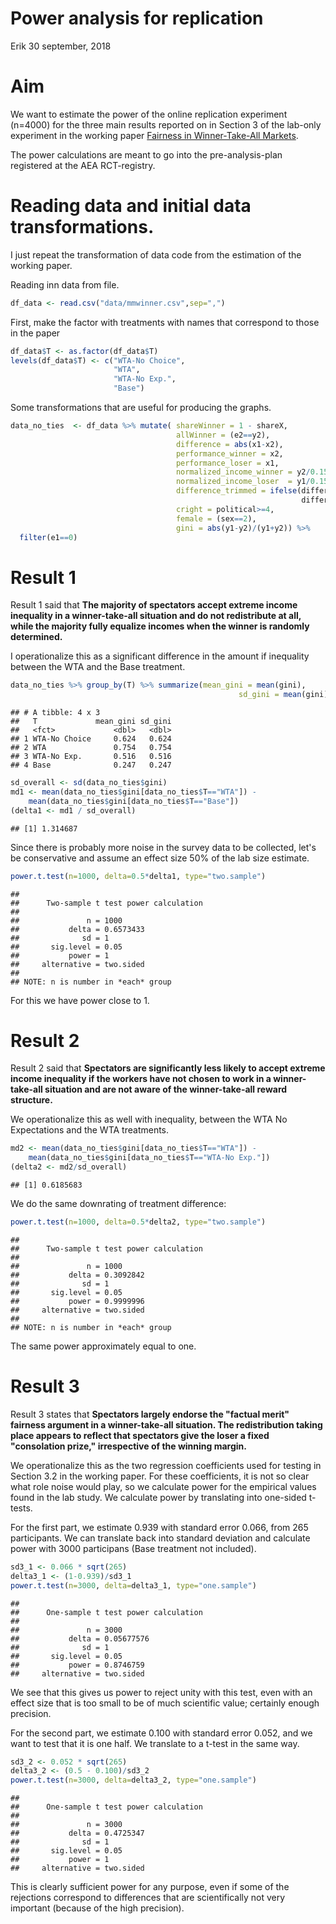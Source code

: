 Power analysis for replication
================
Erik
30 september, 2018

Aim
===

We want to estimate the power of the online replication experiment (n=4000) for the three main results reported on in Section 3 of the lab-only experiment in the working paper [Fairness in Winner-Take-All Markets](http://hdl.handle.net/11250/2496796).

The power calculations are meant to go into the pre-analysis-plan registered at the AEA RCT-registry.

Reading data and initial data transformations.
==============================================

I just repeat the transformation of data code from the estimation of the working paper.

Reading inn data from file.

``` r
df_data <- read.csv("data/mmwinner.csv",sep=",")
```

First, make the factor with treatments with names that correspond to those in the paper

``` r
df_data$T <- as.factor(df_data$T)
levels(df_data$T) <- c("WTA-No Choice",
                       "WTA",
                       "WTA-No Exp.",
                       "Base")
```

Some transformations that are useful for producing the graphs.

``` r
data_no_ties  <- df_data %>% mutate( shareWinner = 1 - shareX,
                                     allWinner = (e2==y2),
                                     difference = abs(x1-x2),
                                     performance_winner = x2,
                                     performance_loser = x1,
                                     normalized_income_winner = y2/0.15,
                                     normalized_income_loser  = y1/0.15,
                                     difference_trimmed = ifelse(difference>10,10,
                                                                 difference),
                                     cright = political>=4,
                                     female = (sex==2),
                                     gini = abs(y1-y2)/(y1+y2)) %>%
  filter(e1==0) 
```

Result 1
========

Result 1 said that **The majority of spectators accept extreme income inequality in a winner-take-all situation and do not redistribute at all, while the majority fully equalize incomes when the winner is randomly determined.**

I operationalize this as a significant difference in the amount if inequality between the WTA and the Base treatment.

``` r
data_no_ties %>% group_by(T) %>% summarize(mean_gini = mean(gini),
                                                   sd_gini = mean(gini))
```

    ## # A tibble: 4 x 3
    ##   T             mean_gini sd_gini
    ##   <fct>             <dbl>   <dbl>
    ## 1 WTA-No Choice     0.624   0.624
    ## 2 WTA               0.754   0.754
    ## 3 WTA-No Exp.       0.516   0.516
    ## 4 Base              0.247   0.247

``` r
sd_overall <- sd(data_no_ties$gini)
md1 <- mean(data_no_ties$gini[data_no_ties$T=="WTA"]) - 
    mean(data_no_ties$gini[data_no_ties$T=="Base"])
(delta1 <- md1 / sd_overall)
```

    ## [1] 1.314687

Since there is probably more noise in the survey data to be collected, let's be conservative and assume an effect size 50% of the lab size estimate.

``` r
power.t.test(n=1000, delta=0.5*delta1, type="two.sample")
```

    ## 
    ##      Two-sample t test power calculation 
    ## 
    ##               n = 1000
    ##           delta = 0.6573433
    ##              sd = 1
    ##       sig.level = 0.05
    ##           power = 1
    ##     alternative = two.sided
    ## 
    ## NOTE: n is number in *each* group

For this we have power close to 1.

Result 2
========

Result 2 said that **Spectators are significantly less likely to accept extreme income inequality if the workers have not chosen to work in a winner-take-all situation and are not aware of the winner-take-all reward structure.**

We operationalize this as well with inequality, between the WTA No Expectations
and the WTA treatments.

``` r
md2 <- mean(data_no_ties$gini[data_no_ties$T=="WTA"]) - 
    mean(data_no_ties$gini[data_no_ties$T=="WTA-No Exp."])
(delta2 <- md2/sd_overall)
```

    ## [1] 0.6185683

We do the same downrating of treatment difference:

``` r
power.t.test(n=1000, delta=0.5*delta2, type="two.sample")
```

    ## 
    ##      Two-sample t test power calculation 
    ## 
    ##               n = 1000
    ##           delta = 0.3092842
    ##              sd = 1
    ##       sig.level = 0.05
    ##           power = 0.9999996
    ##     alternative = two.sided
    ## 
    ## NOTE: n is number in *each* group

The same power approximately equal to one.

Result 3
========

Result 3 states that **Spectators largely endorse the "factual merit" fairness argument in a winner-take-all situation. The redistribution taking place appears to reflect that spectators give the loser a fixed "consolation prize," irrespective of the winning margin.**

We operationalize this as the two regression coefficients used for testing in Section 3.2 in the working paper. For these coefficients, it is not so clear what role noise would play, so we calculate power for the empirical values found in the lab study. We calculate power by translating into one-sided t-tests.

For the first part, we estimate 0.939 with standard error 0.066, from 265 participants. We can translate back into standard deviation and calculate power with 3000 participans (Base treatment not included).

``` r
sd3_1 <- 0.066 * sqrt(265)
delta3_1 <- (1-0.939)/sd3_1
power.t.test(n=3000, delta=delta3_1, type="one.sample")
```

    ## 
    ##      One-sample t test power calculation 
    ## 
    ##               n = 3000
    ##           delta = 0.05677576
    ##              sd = 1
    ##       sig.level = 0.05
    ##           power = 0.8746759
    ##     alternative = two.sided

We see that this gives us power to reject unity with this test, even with an effect size that is too small to be of much scientific value; certainly enough precision.

For the second part, we estimate 0.100 with standard error 0.052, and we want to test that it is one half. We translate to a t-test in the same way.

``` r
sd3_2 <- 0.052 * sqrt(265)
delta3_2 <- (0.5 - 0.100)/sd3_2
power.t.test(n=3000, delta=delta3_2, type="one.sample")
```

    ## 
    ##      One-sample t test power calculation 
    ## 
    ##               n = 3000
    ##           delta = 0.4725347
    ##              sd = 1
    ##       sig.level = 0.05
    ##           power = 1
    ##     alternative = two.sided

This is clearly sufficient power for any purpose, even if some of the rejections correspond to differences that are scientifically not very important (because of the high precision).
